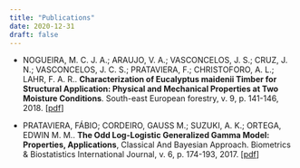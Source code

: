 ```yaml
---
title: "Publications"
date: 2020-12-31 
draft: false
---
```




* NOGUEIRA, M. C. J. A.; ARAUJO, V. A.; VASCONCELOS, J. S.; CRUZ, J. N.; VASCONCELOS, J. C. S.; PRATAVIERA, F.; CHRISTOFORO, A. L.; LAHR, F. A. R.. **Characterization of Eucalyptus maidenii Timber for Structural Application: Physical and Mechanical Properties at Two Moisture Conditions**. South-east European forestry, v. 9, p. 141-146, 2018. [[pdf](https://www.seefor.eu/vol-9-no-2-nogueira-et-al-characterization-of-eucalyptus-maidenii-timber.html)]


* PRATAVIERA, FÁBIO; CORDEIRO, GAUSS M.; SUZUKI, A. K.; ORTEGA, EDWIN M. M.. **The Odd Log-Logistic Generalized Gamma Model: Properties, Applications**, Classical And Bayesian Approach. Biometrics & Biostatistics International Journal, v. 6, p. 174-193, 2017. [[pdf](https://medcraveonline.com/BBIJ/the-odd-log-logistic-generalized-gamma-model-properties-applications-classical-and-bayesian-approach.html)]


